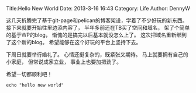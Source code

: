Title:Hello New World 
Date: 2013-3-16 16:43
Category: Life
Author: DennyW


这几天折腾完了基于git-page和pelican的博客架设，学着了不少好玩的新东西。 接下来就要开始往里边添内容了， 半年多前还在TB买了空间和域名， 架了个简单的基于WP的blog， 惭愧的是搞完以后基本就没怎么上了。 这次把域名重新绑到了这个新的blog。 希望能够在这个好玩的平台上坚持下去。

下周日就要举行婚礼了。 心情还挺复杂的，既紧张又期待。 马上就要拥有自己的小家庭， 但常说成家立业， 事业上也要加把劲了。

希望一切都顺利吧！

    echo "hello new world"
